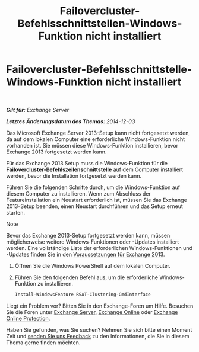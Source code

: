 ﻿---
title: 'Failovercluster-Befehlsschnittstellen-Windows-Funktion nicht installiert'
TOCTitle: Failovercluster-Befehlsschnittstelle-Windows-Funktion nicht installiert
ms:assetid: 0d839514-5ab7-497d-8945-41392b4c3980
ms:mtpsurl: https://technet.microsoft.com/de-de/library/ms.exch.setupreadiness.rsatclusteringcmdinterfaceinstalled(v=EXCHG.150)
ms:contentKeyID: 51409265
ms.date: 04/24/2018
mtps_version: v=EXCHG.150
ms.translationtype: HT
---

# Failovercluster-Befehlsschnittstelle-Windows-Funktion nicht installiert

 

_**Gilt für:** Exchange Server_

_**Letztes Änderungsdatum des Themas:** 2014-12-03_

Das Microsoft Exchange Server 2013-Setup kann nicht fortgesetzt werden, da auf dem lokalen Computer eine erforderliche Windows-Funktion nicht vorhanden ist. Sie müssen diese Windows-Funktion installieren, bevor Exchange 2013 fortgesetzt werden kann.

Für das Exchange 2013 Setup muss die Windows-Funktion für die **Failovercluster-Befehlszeilenschnittstelle** auf dem Computer installiert werden, bevor die Installation fortgesetzt werden kann.

Führen Sie die folgenden Schritte durch, um die Windows-Funktion auf diesem Computer zu installieren. Wenn zum Abschluss der Featureinstallation ein Neustart erforderlich ist, müssen Sie das Exchange 2013-Setup beenden, einen Neustart durchführen und das Setup erneut starten.


> [!NOTE]
> Bevor das Exchange 2013-Setup fortgesetzt werden kann, müssen möglicherweise weitere Windows-Funktionen oder -Updates installiert werden. Eine vollständige Liste der erforderlichen Windows-Funktionen und -Updates finden Sie in den <A href="exchange-2013-prerequisites-exchange-2013-help.md">Voraussetzungen für Exchange 2013</A>.



1.  Öffnen Sie die Windows PowerShell auf dem lokalen Computer.

2.  Führen Sie den folgenden Befehl aus, um die erforderliche Windows-Funktion zu installieren.
    
    ```powershell
    Install-WindowsFeature RSAT-Clustering-CmdInterface
    ```

Liegt ein Problem vor? Bitten Sie in den Exchange-Foren um Hilfe. Besuchen Sie die Foren unter [Exchange Server](https://go.microsoft.com/fwlink/p/?linkid=60612), [Exchange Online](https://go.microsoft.com/fwlink/p/?linkid=267542) oder [Exchange Online Protection](https://go.microsoft.com/fwlink/p/?linkid=285351).

Haben Sie gefunden, was Sie suchen? Nehmen Sie sich bitte einen Moment Zeit und [senden Sie uns Feedback](mailto:exsetuphelpfeedback@microsoft.com?subject=exchange%202013%20setup%20help%20feedbac) zu den Informationen, die Sie in diesem Thema gerne finden möchten.

